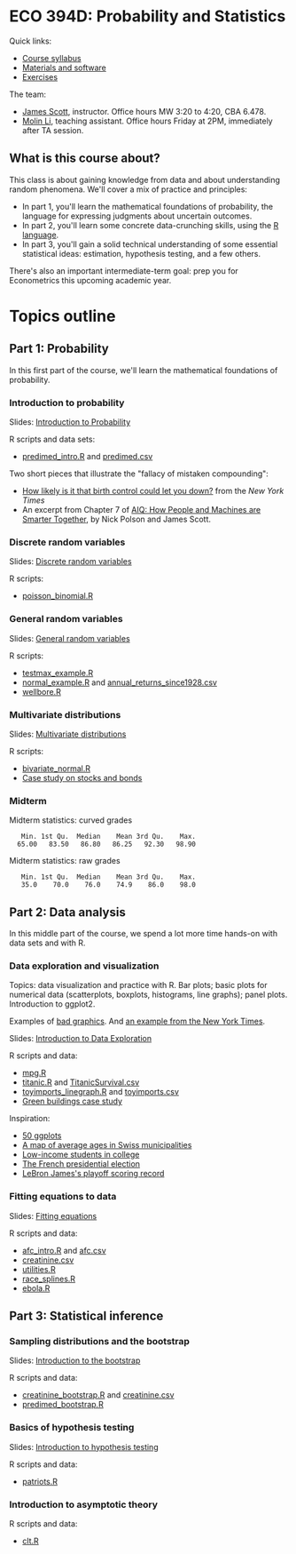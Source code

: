 # ECO 394D: Probability and Statistics

Quick links:
- [Course syllabus](./ref/ECOS394D_Summer2019_Syllabus.pdf)  
- [Materials and software](materials.md)    
- [Exercises](./exercises/)  

The team:  
- [James Scott](https://jgscott.github.io/), instructor.  Office hours MW 3:20 to 4:20, CBA 6.478.  
- [Molin Li](https://liberalarts.utexas.edu/economics/phd/profile.php?id=ml46274), teaching assistant.  Office hours Friday at 2PM, immediately after TA session.  


## What is this course about?

This class is about gaining knowledge from data and about understanding random phenomena.  We'll cover a mix of practice and principles:  
- In part 1, you'll learn the mathematical foundations of probability, the language for expressing judgments about uncertain outcomes. 
- In part 2, you'll learn some concrete data-crunching skills, using the [R language](https://www.rstudio.com/).  
- In part 3, you'll gain a solid technical understanding of some essential statistical ideas: estimation, hypothesis testing, and a few others.  

There's also an important intermediate-term goal: prep you for Econometrics this upcoming academic year.  


# Topics outline

## Part 1: Probability  

In this first part of the course, we'll learn the mathematical foundations of probability.  

### Introduction to probability  

Slides: [Introduction to Probability](http://rpubs.com/jgscott/intro_probability)  

R scripts and data sets:  
- [predimed_intro.R](R/predimed_intro.R) and [predimed.csv](data/predimed.csv)   

Two short pieces that illustrate the "fallacy of mistaken compounding":  
- [How likely is it that birth control could let you down?](https://www.nytimes.com/interactive/2014/09/14/sunday-review/unplanned-pregnancies.html) from the _New York Times_  
- An excerpt from Chapter 7 of [AIQ: How People and Machines are Smarter Together](https://github.com/jgscott/ECO394D/blob/master/ref/AIQ_excerpt_contraceptive_effectiveness.pdf), by Nick Polson and James Scott.    



### Discrete random variables

Slides: [Discrete random variables](http://rpubs.com/jgscott/discrete_random_variables)  


R scripts:  
- [poisson_binomial.R](./R/poisson_binomial.R)  


### General random variables

Slides: [General random variables](http://rpubs.com/jgscott/general_random_variables)   

R scripts:  
- [testmax_example.R](./R/testmax_example.R)  
- [normal_example.R](./R/normal_example.R) and [annual_returns_since1928.csv](./data/annual_returns_since1928.csv)  
- [wellbore.R](./R/wellbore.R)    


### Multivariate distributions

Slides: [Multivariate distributions](http://rpubs.com/jgscott/multivariate_distributions)   

R scripts:  
- [bivariate_normal.R](./R/bivariate_normal.R)  
- [Case study on stocks and bonds](https://github.com/jgscott/learnR/blob/master/cases/bvnorm/bvnorm.md)  


### Midterm


Midterm statistics: curved grades

```
   Min. 1st Qu.  Median    Mean 3rd Qu.    Max. 
  65.00   83.50   86.80   86.25   92.30   98.90 
```

Midterm statistics: raw grades

```
   Min. 1st Qu.  Median    Mean 3rd Qu.    Max. 
   35.0    70.0    76.0    74.9    86.0    98.0 
```


## Part 2: Data analysis

In this middle part of the course, we spend a lot more time hands-on with data sets and with R.  


### Data exploration and visualization

Topics: data visualization and practice with R.  Bar plots; basic plots for numerical data (scatterplots, boxplots, histograms, line graphs); panel plots.  Introduction to ggplot2.  

Examples of [bad graphics](ref/badgraphics.pdf).  And [an example from the New York Times](https://www.nytimes.com/interactive/2018/08/30/climate/how-much-hotter-is-your-hometown.html).  

Slides: [Introduction to Data Exploration](http://rpubs.com/jgscott/data_exploration)  

R scripts and data:  
- [mpg.R](R/mpg.R)  
- [titanic.R](R/titanic.R) and [TitanicSurvival.csv](data/TitanicSurvival.csv)  
- [toyimports_linegraph.R](R/toyimports_linegraph.R) and [toyimports.csv](data/toyimports.csv)  
- [Green buildings case study](exercises/green_buildings.md)  


Inspiration:  
- [50 ggplots](http://r-statistics.co/Top50-Ggplot2-Visualizations-MasterList-R-Code.html)  
- [A map of average ages in Swiss municipalities](https://github.com/grssnbchr/thematic-maps-ggplot2)  
- [Low-income students in college](https://www.nytimes.com/interactive/2017/01/18/upshot/some-colleges-have-more-students-from-the-top-1-percent-than-the-bottom-60.html)  
- [The French presidential election](https://www.nytimes.com/interactive/2017/04/23/world/europe/french-election-results-maps.html)  
- [LeBron James's playoff scoring record](https://www.nytimes.com/interactive/2017/05/25/sports/basketball/lebron-career-playoff-points-record.html)   



### Fitting equations to data

Slides: [Fitting equations](http://rpubs.com/jgscott/fitting_equations)  
  
R scripts and data:    
- [afc_intro.R](./R/afc_intro.R) and [afc.csv](data/afc.csv)
- [creatinine.csv](data/creatinine.csv)  
- [utilities.R](./R/utilities.R)  
- [race_splines.R](./R/race_splines.R)  
- [ebola.R](./R/ebola.R)  

## Part 3: Statistical inference

### Sampling distributions and the bootstrap

Slides: [Introduction to the bootstrap](http://rpubs.com/jgscott/bootstrap_intro)  
  

R scripts and data:    
- [creatinine_bootstrap.R](./R/creatinine_bootstrap.R) and [creatinine.csv](data/creatinine.csv)   
- [predimed_bootstrap.R](./R/predimed_bootstrap.R)  


### Basics of hypothesis testing  

Slides: [Introduction to hypothesis testing](http://rpubs.com/jgscott/testing)    
  
R scripts and data:    
- [patriots.R](./R/patriots.R)  


### Introduction to asymptotic theory 


R scripts and data:    
- [clt.R](./R/clt.R)  
  
